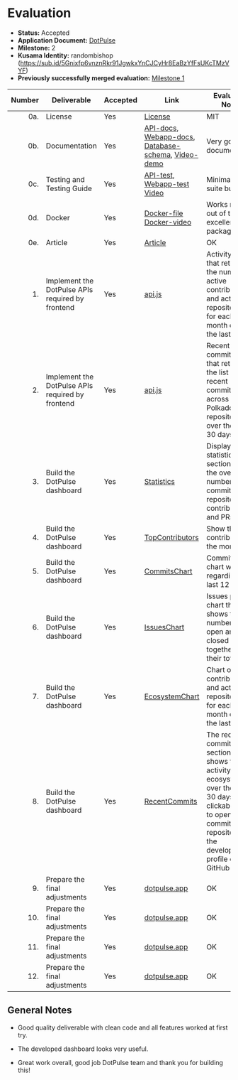 # Evaluation

- **Status:** Accepted
- **Application Document:** [DotPulse](https://github.com/w3f/Grants-Program/blob/master/applications/DotPulse.md)
- **Milestone:** 2
- **Kusama Identity:** randombishop (https://sub.id/5Gnixfp6vnznRkr91JgwkxYnCJCyHr8EaBzYfFsUKcTMzVYF)
- **Previously successfully merged evaluation:** [Milestone 1](https://github.com/w3f/Grant-Milestone-Delivery/blob/master/evaluations/dotpulse_1_randombishop.md)

| Number | Deliverable                                      | Accepted | Link                                                                                                                                                                                                                                                                                                                                                                                                                                                                                            | Evaluation Notes                                                                                                                                                                      |
| -----: | ------------------------------------------------ | -------- | ----------------------------------------------------------------------------------------------------------------------------------------------------------------------------------------------------------------------------------------------------------------------------------------------------------------------------------------------------------------------------------------------------------------------------------------------------------------------------------------------- | ------------------------------------------------------------------------------------------------------------------------------------------------------------------------------------- |
|    0a. | License                                          | Yes      | [License](https://github.com/CrossChainLabs-DOT/dotpulse-webapp/blob/5f344e21291f86faa086f3e3619e1afef4cb9cd9/LICENSE)                                                                                                                                                                                                                                                                                                                                                                          | MIT                                                                                                                                                                                   |
|    0b. | Documentation                                    | Yes      | [API-docs](https://github.com/CrossChainLabs-DOT/dotpulse-api/blob/f3cf33274b9dbea3404e36faef4e3f01e496701e/docs.md), [Webapp-docs](https://github.com/CrossChainLabs-DOT/dotpulse-webapp/blob/6b7bb1fb4879b309ed1193e7cfe121c02cdb0139/docs.md), [Database-schema](https://github.com/CrossChainLabs-DOT/dotpulse-scraper/blob/05ea2a383a0648e074c9e9d88a3cbdd1ef64ff1a/database_schema.png), [Video-demo](https://drive.google.com/file/d/1b0Mz9aIjra9NJDmaz_RVURbaLrXjnQnw/view?usp=sharing) | Very good documentation                                                                                                                                                               |
|    0c. | Testing and Testing Guide                        | Yes      | [API-test](https://github.com/CrossChainLabs-DOT/dotpulse-api/blob/f3cf33274b9dbea3404e36faef4e3f01e496701e/README.md), [Webapp-test](https://github.com/CrossChainLabs-DOT/dotpulse-webapp/blob/5f344e21291f86faa086f3e3619e1afef4cb9cd9/README.md) [Video](https://drive.google.com/file/d/1mb3vZqbavempMEbPxATmM77pqwOIND1P/view?usp=sharing)                                                                                                                                                | Minimal test suite but OK                                                                                                                                                             |
|    0d. | Docker                                           | Yes      | [Docker-file](https://github.com/CrossChainLabs-DOT/dotpulse-scraper/blob/27344758aade05cdd4a7a6c1a121599046331ad1/docker-compose.yml) [Docker-video](https://drive.google.com/file/d/1PLhHs-1AkmWK6LHl0Ss07Yjiv_DyQqjf/view?usp=sharing)                                                                                                                                                                                                                                                       | Works right out of the box, excellent packaging                                                                                                                                       |
|    0e. | Article                                          | Yes      | [Article](https://github.com/CrossChainLabs-DOT/dotpulse-webapp/blob/4baaf84c253b8235fd808fa203b5de30a3a3467e/Article.md)                                                                                                                                                                                                                                                                                                                                                                       | OK                                                                                                                                                                                    |
|     1. | Implement the DotPulse APIs required by frontend | Yes      | [api.js](https://github.com/CrossChainLabs-DOT/dotpulse-api/blob/f3cf33274b9dbea3404e36faef4e3f01e496701e/api.js)                                                                                                                                                                                                                                                                                                                                                                               | Activity API that returns the number of active contributors and active repositories for each month over the last year                                                                 |
|     2. | Implement the DotPulse APIs required by frontend | Yes      | [api.js](https://github.com/CrossChainLabs-DOT/dotpulse-api/blob/f3cf33274b9dbea3404e36faef4e3f01e496701e/api.js)                                                                                                                                                                                                                                                                                                                                                                               | Recent commits API that returns the list of recent commits across all Polkadot repositories over the last 30 days                                                                     |
|     3. | Build the DotPulse dashboard                     | Yes      | [Statistics](https://github.com/CrossChainLabs-DOT/dotpulse-webapp/blob/a2ae9b7da24ec39a5f7a7c64864f5150ed19fef7/src/sections/CardWidget.js)                                                                                                                                                                                                                                                                                                                                                    | Display the statistics top section with the overall number of commits, repositories, contributors and PRs                                                                             |
|     4. | Build the DotPulse dashboard                     | Yes      | [TopContributors](https://github.com/CrossChainLabs-DOT/dotpulse-webapp/blob/a2ae9b7da24ec39a5f7a7c64864f5150ed19fef7/src/sections/TopContributors.js)                                                                                                                                                                                                                                                                                                                                          | Show the contributors of the month                                                                                                                                                    |
|     5. | Build the DotPulse dashboard                     | Yes      | [CommitsChart](https://github.com/CrossChainLabs-DOT/dotpulse-webapp/blob/a2ae9b7da24ec39a5f7a7c64864f5150ed19fef7/src/sections/CommitsChart.js)                                                                                                                                                                                                                                                                                                                                                | Commits bar chart with info regarding the last 12 months                                                                                                                              |
|     6. | Build the DotPulse dashboard                     | Yes      | [IssuesChart](https://github.com/CrossChainLabs-DOT/dotpulse-webapp/blob/a2ae9b7da24ec39a5f7a7c64864f5150ed19fef7/src/sections/Issues.js)                                                                                                                                                                                                                                                                                                                                                       | Issues pie chart that shows the number of open and closed issues together with their total                                                                                            |
|     7. | Build the DotPulse dashboard                     | Yes      | [EcosystemChart](https://github.com/CrossChainLabs-DOT/dotpulse-webapp/blob/a2ae9b7da24ec39a5f7a7c64864f5150ed19fef7/src/sections/EcosystemChart.js)                                                                                                                                                                                                                                                                                                                                            | Chart of active contributors and active repositories for each month over the last year                                                                                                |
|     8. | Build the DotPulse dashboard                     | Yes      | [RecentCommits](https://github.com/CrossChainLabs-DOT/dotpulse-webapp/blob/a2ae9b7da24ec39a5f7a7c64864f5150ed19fef7/src/sections/RecentCommits.js)                                                                                                                                                                                                                                                                                                                                              | The recent commits section that shows the activity of the ecosystem over the last 30 days, with clickable links to open a commit, its repository or the developer's profile on GitHub |
|     9. | Prepare the final adjustments                    | Yes      | [dotpulse.app](https://dotpulse.app/)                                                                                                                                                                                                                                                                                                                                                                                                                                                           | OK                                                                                                                                                                                    |
|    10. | Prepare the final adjustments                    | Yes      | [dotpulse.app](https://dotpulse.app/)                                                                                                                                                                                                                                                                                                                                                                                                                                                           | OK                                                                                                                                                                                    |
|    11. | Prepare the final adjustments                    | Yes      | [dotpulse.app](https://dotpulse.app/)                                                                                                                                                                                                                                                                                                                                                                                                                                                           | OK                                                                                                                                                                                    |
|    12. | Prepare the final adjustments                    | Yes      | [dotpulse.app](https://dotpulse.app/)                                                                                                                                                                                                                                                                                                                                                                                                                                                           | OK                                                                                                                                                                                    |

## General Notes

- Good quality deliverable with clean code and all features worked at first try.

- The developed dashboard looks very useful.

- Great work overall, good job DotPulse team and thank you for building this!
